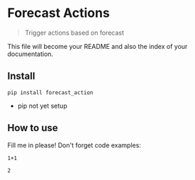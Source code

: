 # Forecast Actions
> Trigger actions based on forecast


This file will become your README and also the index of your documentation.

## Install

`pip install forecast_action`

- pip not yet setup

## How to use

Fill me in please! Don't forget code examples:

```
1+1
```




    2


